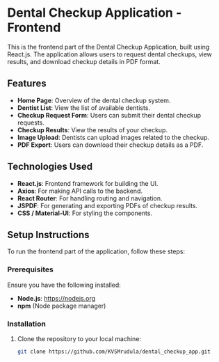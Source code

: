 # Dental Checkup Application - Frontend

This is the frontend part of the Dental Checkup Application, built using React.js. The application allows users to request dental checkups, view results, and download checkup details in PDF format.

## Features

- **Home Page**: Overview of the dental checkup system.
- **Dentist List**: View the list of available dentists.
- **Checkup Request Form**: Users can submit their dental checkup requests.
- **Checkup Results**: View the results of your checkup.
- **Image Upload**: Dentists can upload images related to the checkup.
- **PDF Export**: Users can download their checkup details as a PDF.

## Technologies Used

- **React.js**: Frontend framework for building the UI.
- **Axios**: For making API calls to the backend.
- **React Router**: For handling routing and navigation.
- **JSPDF**: For generating and exporting PDFs of checkup results.
- **CSS / Material-UI**: For styling the components.

## Setup Instructions

To run the frontend part of the application, follow these steps:

### Prerequisites

Ensure you have the following installed:

- **Node.js**: https://nodejs.org
- **npm** (Node package manager)

### Installation

1. Clone the repository to your local machine:
   ```bash
   git clone https://github.com/KVSMrudula/dental_checkup_app.git
